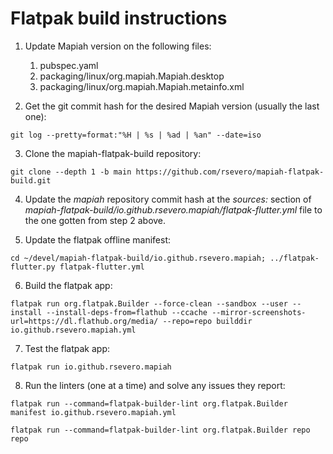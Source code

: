 # Flatpak build instructions

1. Update Mapiah version on the following files:
   1. pubspec.yaml
   2. packaging/linux/org.mapiah.Mapiah.desktop
   3. packaging/linux/org.mapiah.Mapiah.metainfo.xml

2. Get the git commit hash for the desired Mapiah version (usually the last one):
```
git log --pretty=format:"%H | %s | %ad | %an" --date=iso
```

3. Clone the mapiah-flatpak-build repository:
```
git clone --depth 1 -b main https://github.com/rsevero/mapiah-flatpak-build.git
```

4. Update the _mapiah_ repository commit hash at the _sources:_ section of _mapiah-flatpak-build/io.github.rsevero.mapiah/flatpak-flutter.yml_ file to the one gotten from step 2 above.

5. Update the flatpak offline manifest:
```
cd ~/devel/mapiah-flatpak-build/io.github.rsevero.mapiah; ../flatpak-flutter.py flatpak-flutter.yml
```

6. Build the flatpak app:
```
flatpak run org.flatpak.Builder --force-clean --sandbox --user --install --install-deps-from=flathub --ccache --mirror-screenshots-url=https://dl.flathub.org/media/ --repo=repo builddir io.github.rsevero.mapiah.yml
```

7. Test the flatpak app:
```
flatpak run io.github.rsevero.mapiah
```

8. Run the linters (one at a time) and solve any issues they report:
```
flatpak run --command=flatpak-builder-lint org.flatpak.Builder manifest io.github.rsevero.mapiah.yml
```
```
flatpak run --command=flatpak-builder-lint org.flatpak.Builder repo repo
```



<!--
## As regular user

1. Update main Flutter docker image:
```
cd ~/devel/mapiah/packaging/linux/flutter-build/20.04; docker build -t flutter-build:22.04 .
```

2. Update flatpak build image:
```

cd ~/devel/mapiah/packaging/linux/flatpak-build; docker build -t mapiah-flatpak-build:22.04 .
```

3. Run the flatpak build image:
```
docker run -it --entrypoint /bin/bash rsevero847/mapiah-flatpak-build
```

## Inside the container

4. Clone Mapiah source code inside /opt/devel:
```
cd /opt/devel; git clone --depth 1 -b main https://github.com/rsevero/mapiah.git
```

5. Update version info at:
   1. pubspec.yaml
   2. packaging/linux/org.mapiah.Mapiah.desktop
   3. packaging/linux/org.mapiah.Mapiah.metainfo.xml

6. Build the app:
```
cd /opt/devel/mapiah; ./packaging/linux/build-flutter-app.sh
``` -->


